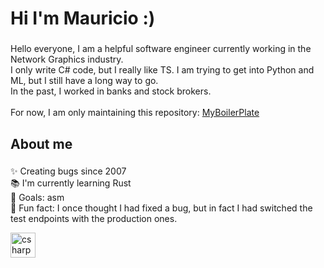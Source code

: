 # Hi I'm Mauricio :)

###

<p align="left">
Hello everyone, I am a helpful software engineer currently working in the Network Graphics industry. <br>
I only write C# code, but I really like TS. I am trying to get into Python and ML, but I still have a long way to go. <br>
In the past, I worked in banks and stock brokers. <br>
<br>
For now, I am only maintaining this repository:  <a href="https://github.com/Mauriciog87/MyApiBoilerPlate">MyBoilerPlate</a>
</p>

###

<h2 align="left">About me</h2>

###

<p align="left">✨ Creating bugs since 2007<br>📚 I'm currently learning Rust<br>🎯 Goals: asm<br>🎲 Fun fact: I once thought I had fixed a bug, but in fact I had switched the test endpoints with the production ones.</p>

<div align="left">
  <img src="https://cdn.jsdelivr.net/gh/devicons/devicon/icons/csharp/csharp-plain.svg" height="40" alt="csharp logo"  />
</div>

###
